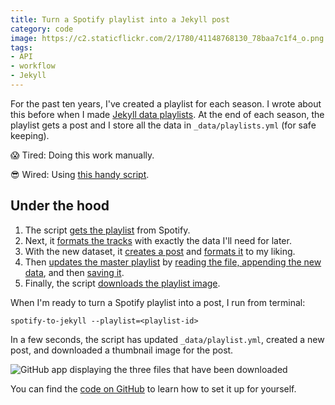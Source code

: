 ```yaml
---
title: Turn a Spotify playlist into a Jekyll post
category: code
image: https://c2.staticflickr.com/2/1780/41148768130_78baa7c1f4_o.png
tags:
- API
- workflow
- Jekyll
---
```


For the past ten years, I've created a playlist for each season. I wrote about this before when I made [Jekyll data playlists](https://katydecorah.com/code/jekyll-data-playlists/). At the end of each season, the playlist gets a post and I store all the data in `_data/playlists.yml` (for safe keeping).

:scream: Tired: Doing this work manually.

:sunglasses: Wired: Using [this handy script](https://github.com/katydecorah/spotify-to-jekyll).

## Under the hood

1. The script [gets the playlist](https://github.com/katydecorah/spotify-to-jekyll/blob/77cbfb4365b4bce0d19e0be0598f46cbbcfbe6fe/index.js#L22-L39) from Spotify.
2. Next, it [formats the tracks](https://github.com/katydecorah/spotify-to-jekyll/blob/77cbfb4365b4bce0d19e0be0598f46cbbcfbe6fe/index.js#L41-L65) with exactly the data I'll need for later.
3. With the new dataset, it [creates a post](https://github.com/katydecorah/spotify-to-jekyll/blob/77cbfb4365b4bce0d19e0be0598f46cbbcfbe6fe/index.js#L67-L80) and [formats it](https://github.com/katydecorah/spotify-to-jekyll/blob/77cbfb4365b4bce0d19e0be0598f46cbbcfbe6fe/index.js#L82-L94) to my liking.
4. Then [updates the master playlist](https://github.com/katydecorah/spotify-to-jekyll/blob/77cbfb4365b4bce0d19e0be0598f46cbbcfbe6fe/index.js#L96-L118) by [reading the file, appending the new data](https://github.com/katydecorah/spotify-to-jekyll/blob/77cbfb4365b4bce0d19e0be0598f46cbbcfbe6fe/index.js#L109-L118), and then [saving it](https://github.com/katydecorah/spotify-to-jekyll/blob/77cbfb4365b4bce0d19e0be0598f46cbbcfbe6fe/index.js#L98-L105).
5. Finally, the script [downloads the playlist image](https://github.com/katydecorah/spotify-to-jekyll/blob/77cbfb4365b4bce0d19e0be0598f46cbbcfbe6fe/index.js#L120-L128).

When I'm ready to turn a Spotify playlist into a post, I run from terminal:

```
spotify-to-jekyll --playlist=<playlist-id>
```

In a few seconds, the script has updated `_data/playlist.yml`, created a new post, and downloaded a thumbnail image for the post.

![GitHub app displaying the three files that have been downloaded](https://c2.staticflickr.com/2/1837/29086582348_5be7bd7e87_o.png)

You can find the [code on GitHub](https://github.com/katydecorah/spotify-to-jekyll) to learn how to set it up for yourself.
